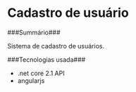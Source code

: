 # Cadastro de usuário

###Summário###

Sistema de cadastro de usuários.

###Tecnologias usada###
 - .net core 2.1 API
 - angularjs
